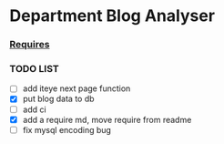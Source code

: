 # Department Blog Analyser

### [Requires][url1]

### TODO LIST
- [ ] add iteye next page function
- [x] put blog data to db
- [ ] add ci
- [x] add a require md, move require from readme
- [ ] fix mysql encoding bug

[url1]: https://github.com/zhaozhiming/department-blogs-analyser/blob/master/require.md
